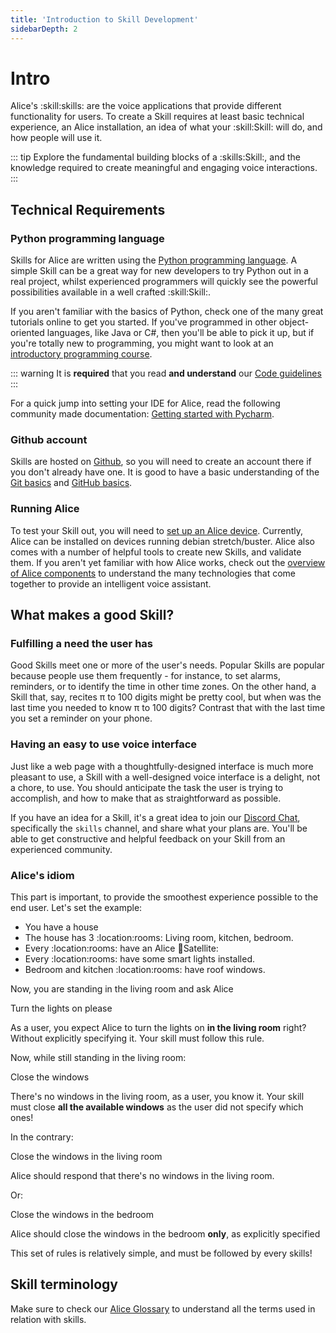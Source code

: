 ```yaml
---
title: 'Introduction to Skill Development'
sidebarDepth: 2
---
```


<link rel="stylesheet" href="/css/speechbubbles.css">

# Intro

Alice's :skill:skills: are the voice applications that provide different functionality for users. To create a Skill requires at least basic technical experience, an Alice installation, an idea of what your :skill:Skill: will do, and how people will use it.

::: tip
Explore the fundamental building blocks of a :skills:Skill:, and the knowledge required
to create meaningful and engaging voice interactions.
:::


## Technical Requirements

### Python programming language

Skills for Alice are written using the [Python programming language](https://www.python.org/). A simple Skill can be a great way for new developers to try Python out in a real project, whilst experienced programmers will quickly see the powerful possibilities available in a well crafted :skill:Skill:.

If you aren't familiar with the basics of Python, check one of the many great tutorials online to get you started. If you've programmed in other object-oriented languages, like Java or C\#, then you'll be able to pick it up, but if you're totally new to programming, you might want to look at an [introductory programming course](https://www.edx.org/course/introduction-computer-science-mitx-6-00-1x-11).

::: warning
It is **required** that you read **and understand** our [Code guidelines](../contribute/code-guidelines.md)
:::

For a quick jump into setting your IDE for Alice, read the following community made documentation: [Getting started with Pycharm](./community-made/getting-started-pycharm.md).

### Github account

Skills are hosted on [Github](https://github.com), so you will need to create an account there if you don't already have one. It is good to have a basic understanding of the [Git basics](https://git-scm.com/video/get-going) and [GitHub basics](https://guides.github.com/activities/hello-world/).

### Running Alice

To test your Skill out, you will need to [set up an Alice device](../setup). Currently, Alice can be installed on devices running debian stretch/buster. Alice also comes with a number of helpful tools to create new Skills, and validate them. If you aren't yet familiar with how Alice works, check out the [overview of Alice components]() to understand the many technologies that come together to provide an intelligent voice assistant.

## What makes a good Skill?

### Fulfilling a need the user has

Good Skills meet one or more of the user's needs. Popular Skills are popular because people use them frequently - for instance, to set alarms, reminders, or to identify the time in other time zones. On the other hand, a Skill that, say, recites π to 100 digits might be pretty cool, but when was the last time you needed to know π to 100 digits? Contrast that with the last time you set a reminder on your phone.

### Having an easy to use voice interface

Just like a web page with a thoughtfully-designed interface is much more pleasant to use, a Skill with a well-designed voice interface is a delight, not a chore, to use. You should anticipate the task the user is trying to accomplish, and how to make that as straightforward as possible.

If you have an idea for a Skill, it's a great idea to join our [Discord Chat](https://discordapp.com/invite/Jfcj355), specifically the `skills` channel, and share what your plans are. You'll be able to get constructive and helpful feedback on your Skill from an experienced community.

### Alice's idiom

This part is important, to provide the smoothest experience possible to the end user. Let's set the example:

- You have a house
- The house has 3 :location:rooms: Living room, kitchen, bedroom.
- Every :location:rooms: have an Alice :satellite:Satellite:
- Every :location:rooms: have some smart lights installed.
- Bedroom and kitchen :location:rooms: have roof windows.

Now, you are standing in the living room and ask Alice

<div class="userSpeech male">Turn the lights on please</div>

As a user, you expect Alice to turn the lights on **in the living room** right? Without explicitly specifying it. Your skill must follow this rule.

Now, while still standing in the living room:
<div class="userSpeech female">Close the windows</div>

There's no windows in the living room, as a user, you know it. Your skill must close **all the available windows** as the user did not specify which ones!

In the contrary:
<div class="userSpeech female">Close the windows in the living room</div>

Alice should respond that there's no windows in the living room.

Or:
<div class="userSpeech male">Close the windows in the bedroom</div>

Alice should close the windows in the bedroom **only**, as explicitly specified

This set of rules is relatively simple, and must be followed by every skills!

## Skill terminology

Make sure to check our [Alice Glossary](../about-alice/GLOSSARY.md) to understand all the terms used in relation with skills.
